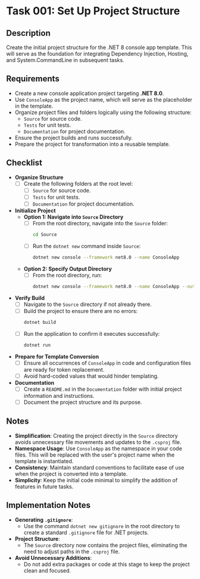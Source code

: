 # Task 001: Set Up Project Structure

## Description

Create the initial project structure for the .NET 8 console app template. This will serve as the foundation for integrating Dependency Injection, Hosting, and System.CommandLine in subsequent tasks.

## Requirements

- Create a new console application project targeting **.NET 8.0**.
- Use `ConsoleApp` as the project name, which will serve as the placeholder in the template.
- Organize project files and folders logically using the following structure:
  - `Source` for source code.
  - `Tests` for unit tests.
  - `Documentation` for project documentation.
- Ensure the project builds and runs successfully.
- Prepare the project for transformation into a reusable template.

## Checklist

- **Organize Structure**
  - [ ] Create the following folders at the root level:
    - [ ] `Source` for source code.
    - [ ] `Tests` for unit tests.
    - [ ] `Documentation` for project documentation.
- **Initialize Project**
  - **Option 1: Navigate into `Source` Directory**
    - [ ] From the root directory, navigate into the `Source` folder:
      ```bash
      cd Source
      ```
    - [ ] Run the `dotnet new` command inside `Source`:
      ```bash
      dotnet new console --framework net8.0 --name ConsoleApp
      ```
  - **Option 2: Specify Output Directory**
    - [ ] From the root directory, run:
      ```bash
      dotnet new console --framework net8.0 --name ConsoleApp --output Source
      ```
- **Verify Build**
  - [ ] Navigate to the `Source` directory if not already there.
  - [ ] Build the project to ensure there are no errors:
    ```bash
    dotnet build
    ```
  - [ ] Run the application to confirm it executes successfully:
    ```bash
    dotnet run
    ```
- **Prepare for Template Conversion**
  - [ ] Ensure all occurrences of `ConsoleApp` in code and configuration files are ready for token replacement.
  - [ ] Avoid hard-coded values that would hinder templating.
- **Documentation**
  - [ ] Create a `README.md` in the `Documentation` folder with initial project information and instructions.
  - [ ] Document the project structure and its purpose.

## Notes

- **Simplification**: Creating the project directly in the `Source` directory avoids unnecessary file movements and updates to the `.csproj` file.
- **Namespace Usage**: Use `ConsoleApp` as the namespace in your code files. This will be replaced with the user's project name when the template is instantiated.
- **Consistency**: Maintain standard conventions to facilitate ease of use when the project is converted into a template.
- **Simplicity**: Keep the initial code minimal to simplify the addition of features in future tasks.

## Implementation Notes

- **Generating `.gitignore`**:
  - Use the command `dotnet new gitignore` in the root directory to create a standard `.gitignore` file for .NET projects.
- **Project Structure**:
  - The `Source` directory now contains the project files, eliminating the need to adjust paths in the `.csproj` file.
- **Avoid Unnecessary Additions**:
  - Do not add extra packages or code at this stage to keep the project clean and focused.